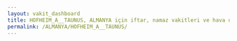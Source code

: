 ```yaml
---
layout: vakit_dashboard
title: HOFHEIM_A__TAUNUS, ALMANYA için iftar, namaz vakitleri ve hava durumu - ilçe/eyalet seç
permalink: /ALMANYA/HOFHEIM_A__TAUNUS/
---
```


<script type="text/javascript">
  var GLOBAL_COUNTRY = 'ALMANYA';
  var GLOBAL_CITY = 'HOFHEIM_A__TAUNUS';
  var GLOBAL_STATE = '';
  var lat = 72;
  var lon = 21;
</script>

